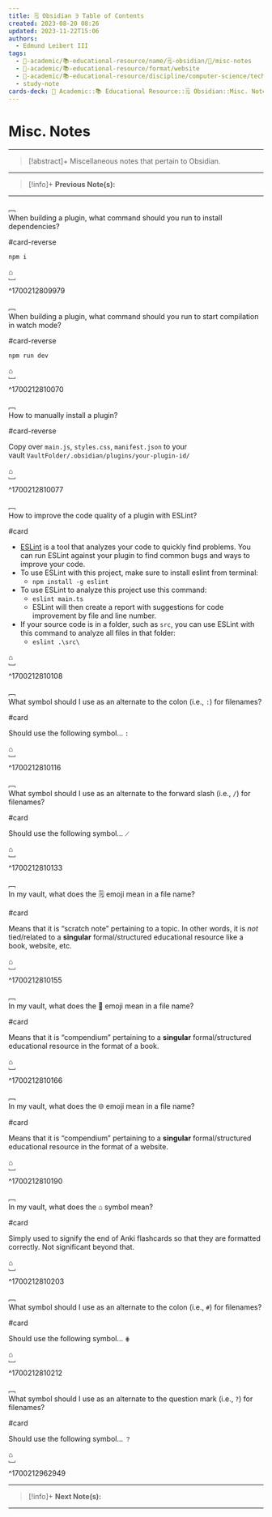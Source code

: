 ```yaml
---
title: 🗒️ Obsidian ∋ Table of Contents
created: 2023-08-20 08:26
updated: 2023-11-22T15:06
authors:
  - Edmund Leibert III
tags:
  - 🔴-academic/📚-educational-resource/name/🗒️-obsidian/🔖/misc-notes
  - 🔴-academic/📚-educational-resource/format/website
  - 🔴-academic/📚-educational-resource/discipline/computer-science/technology/obsidian
  - study-note
cards-deck: 🔴 Academic::📚 Educational Resource::🗒️ Obsidian::Misc. Notes
---
```


# Misc. Notes

---

> [!abstract]+ 
> Miscellaneous notes that pertain to Obsidian.

---

> [!info]+ 
> **Previous Note(s):**
> 

---

﹇<br>
When building a plugin, what command should you run to install dependencies?

#card-reverse 

`npm i`

⌂
<br>﹈<br>^1700212809979

﹇<br>
When building a plugin, what command should you run to start compilation in watch mode? 

#card-reverse  

`npm run dev`

⌂
<br>﹈<br>^1700212810070

﹇<br>
How to manually install a plugin?

#card-reverse 

Copy over `main.js`, `styles.css`, `manifest.json` to your vault `VaultFolder/.obsidian/plugins/your-plugin-id/`

⌂
<br>﹈<br>^1700212810077

﹇<br>
How to improve the code quality of a plugin with ESLint? 

#card

- [ESLint](https://eslint.org/) is a tool that analyzes your code to quickly find problems. You can run ESLint against your plugin to find common bugs and ways to improve your code.
- To use ESLint with this project, make sure to install eslint from terminal:
	- `npm install -g eslint`
- To use ESLint to analyze this project use this command:
    - `eslint main.ts`
    - ESLint will then create a report with suggestions for code improvement by file and line number.
- If your source code is in a folder, such as `src`, you can use ESLint with this command to analyze all files in that folder:
    - `eslint .\src\`

⌂
<br>﹈<br>^1700212810108

﹇<br>
What symbol should I use as an alternate to the colon (i.e., `:`) for filenames?

#card

Should use the following symbol… `꞉`

⌂
<br>﹈<br>^1700212810116

﹇<br>
What symbol should I use as an alternate to the forward slash (i.e., `/`) for filenames?

#card

Should use the following symbol… `⟋`

⌂
<br>﹈<br>^1700212810133


﹇<br>
In my vault, what does the 🗒️ emoji mean in a file name?

#card

Means that it is “scratch note” pertaining to a topic. In other words, it is _not_ tied/related to a **singular** formal/structured educational resource like a book, website, etc.

⌂
<br>﹈<br>^1700212810155

﹇<br>
In my vault, what does the 📕 emoji mean in a file name?

#card

Means that it is “compendium” pertaining to a **singular** formal/structured educational resource in the format of a book.

⌂
<br>﹈<br>^1700212810166

﹇<br>
In my vault, what does the 🌐 emoji mean in a file name?

#card

Means that it is “compendium” pertaining to a **singular** formal/structured educational resource in the format of a website.

⌂
<br>﹈<br>^1700212810190

﹇<br>
In my vault, what does the ⌂ symbol mean?

#card

Simply used to signify the end of Anki flashcards so that they are formatted correctly. Not significant beyond that.

⌂
<br>﹈<br>^1700212810203

﹇<br>
What symbol should I use as an alternate to the colon (i.e., `#`) for filenames?

#card 

Should use the following symbol… `⋕`

⌂
<br>﹈<br>^1700212810212

﹇<br>
What symbol should I use as an alternate to the question mark (i.e., `?`) for filenames?

#card 

Should use the following symbol… `？`

⌂
<br>﹈<br>^1700212962949

---

> [!info]+ 
> **Next Note(s):**
> 

---
